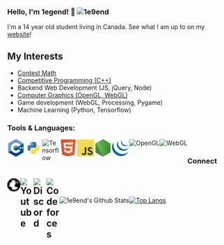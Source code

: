 ### Hello, I'm 1egend! 👋 <img src="https://komarev.com/ghpvc/?username=1e9end" alt="1e9end" /> 
I'm a 14 year old student living in Canada. See what I am up to on my [website]! 
## My Interests
- [Contest Math][aops]
- [Competitive Programming (C++)][codeforces]
- Backend Web Development (JS, jQuery, Node)
- [Computer Graphics (OpenGL, WebGL)][shadertoy]
- Game development (WebGL, Processing, Pygame)
- Machine Learning (Python, Tensorflow)

### Tools & Languages:

[<img align="left" alt="C++" width="40px" src="https://github.com/devicons/devicon/blob/master/icons/cplusplus/cplusplus-original.svg"/>][github]
[<img align="left" alt="Python" width="40px" src="https://raw.githubusercontent.com/github/explore/80688e429a7d4ef2fca1e82350fe8e3517d3494d/topics/python/python.png"/>][github]
[<img align="left" alt="Tensorflow" width="40px" src="https://upload.wikimedia.org/wikipedia/commons/thumb/2/2d/Tensorflow_logo.svg/1200px-Tensorflow_logo.svg.png"/>][github]
[<img align="left" alt="HTML5" width="40px" src="https://github.com/devicons/devicon/blob/master/icons/html5/html5-original.svg"/>][github]
[<img align="left" alt="JavaScript" width="40px" src="https://github.com/devicons/devicon/blob/master/icons/javascript/javascript-original.svg"/>][github]
[<img align="left" alt="Node.js" width="40px" src="https://github.com/devicons/devicon/blob/master/icons/nodejs/nodejs-original.svg"/>][github]
[<img align="left" alt="jQuery" width="40px" src="https://github.com/devicons/devicon/blob/master/icons/jquery/jquery-original.svg"/>][github]
[<img align="left" alt="OpenGL" height="40px" src="https://upload.wikimedia.org/wikipedia/commons/thumb/e/e9/Opengl-logo.svg/1280px-Opengl-logo.svg.png"/>][github]
[<img align="left" alt="WebGL" height="40px" src="https://upload.wikimedia.org/wikipedia/commons/thumb/2/25/WebGL_Logo.svg/1280px-WebGL_Logo.svg.png"/>][github]
<br />

### Connect
[<img align="left" alt="1e9end.github.io" width="30px" src="https://raw.githubusercontent.com/iconic/open-iconic/master/svg/globe.svg" />][website]
[<img align="left" alt="Youtube" width="30px" src="https://cdn.jsdelivr.net/npm/simple-icons@v3/icons/youtube.svg" />][youtube]
[<img align="left" alt="Discord" width="30px" src="https://cdn.jsdelivr.net/npm/simple-icons@v3/icons/discord.svg" />][discord]
[<img align="left" alt="Codeforces" width="30px" src="https://cdn.jsdelivr.net/npm/simple-icons@v3/icons/codeforces.svg" />][codeforces]
<br />
--- 
<img align="left" alt="1e9end's Github Stats" src="https://github-readme-stats.vercel.app/api?username=1e9end&hide=issues,prs&count_private=true&show_icons=true&hide_border=true&title_color=4d4dff&bg_color=000000&text_color=ffffff&icon_color=ffff00" />

[![Top Langs](https://github-readme-stats.vercel.app/api/top-langs/?username=1e9end&show_icons=true&hide_border=true)](github)

[website]: https://1e9end.github.io
[github]:  https://github.com/1e9end
[youtube]: https://www.youtube.com/channel/UClZN6f71XImxoznqJ4jPknw
[discord]: https://pastebin.com/B0XpGWF0
[aops]: https://artofproblemsolving.com/community/user/IAmLegend
[codeforces]: https://codeforces.com/profile/1egend
[shadertoy]: https://www.shadertoy.com/user/IAmLegend
